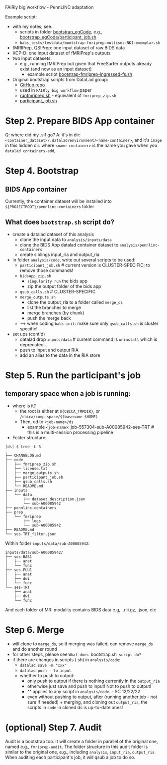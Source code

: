 FAIRly big workflow - PennLINC adaptation

Example script:
* with my notes, see:
    * scripts in folder [bootstrap_egCode](bootstrap_egCode), e.g., [bootstrap_egCode/participant_job.sh](bootstrap_egCode/participant_job.sh)
    * `babs_tests/testdata/bootstrap-fmriprep-multises-NKI-exemplar.sh`
* fMRIPrep, QSIPrep: one input dataset of raw BIDS data
* XCP-D: one input dataset of fMRIPrep's outputs
* two input datasets:
    * e.g., running fMRIPrep but given that FreeSurfer outputs already exist (and now as an input dataset)
        * example script [bootstrap-fmriprep-ingressed-fs.sh](bootstrap-fmriprep-ingressed-fs.sh)
* Original bootstrap scripts from DataLad group:
    * [GitHub repo](https://github.com/psychoinformatics-de/fairly-big-processing-workflow)
    * used in `FAIRly big workflow` paper
    * [runfmriprep.sh](https://github.com/psychoinformatics-de/fairly-big-processing-workflow/blob/main/bootstrap_forrest_fmriprep.sh#L100-L129) - equivalent of `fmriprep_zip.sh`
    * [participant_job.sh](https://github.com/psychoinformatics-de/fairly-big-processing-workflow/blob/main/bootstrap_forrest_fmriprep.sh#L135-L206)


# Step 2. Prepare BIDS App container
Q: where did my .sif go?
A: it's in dir: `<container_dataset>/.datalad/environment/<name-container>`, and it's `image` in this hidden dir.
    where `<name-container>` is the name you gave when you `datalad containers-add`,



# Step 4. Bootstrap
## BIDS App container
Currently, the container dataset will be installed into `${PROJECTROOT}/pennlinc-containers` folder
## What does `bootstrap.sh` script do?
* create a datalad dataset of this analysis
    * clone the input data to `analysis/inputs/data`
    * clone the BIDS App datalad container dataset to `analysis/pennlinc-containers`
    * create siblings input_ria and output_ria
* in folder `analysis/code`, write out several scripts to be used:
    * `participant_job.sh`     # current version is CLUSTER-SPECIFIC; to remove those commands!
    * `bidsApp_zip.sh`
        * `singularity run` the bids app
        * zip the output folder of the bids app
    * `qsub_calls.sh`   # CLUSTER-SPECIFIC
    * `merge_outputs.sh`
        * clone the output_ria to a folder called `merge_ds`
        * list the branches to merge
        * merge branches (by chunk)
        * push the merge back
    * --> when coding `babs-init`: make sure only `qsub_calls.sh` is cluster specific!
* set ups (cont'd)
    * datalad drop `inputs/data`  # current command is `uninstall` which is deprecated...
    * push to input and output RIA
    * add an alias to the data in the RIA store

# Step 5. Run the participant's job
## temporary space when a job is running:
* where is it?
    * the root is either at `${CBICA_TMPDIR}`, or `/cbica/comp_space/$(basename $HOME)`
    * Then, cd to `<job-name>/ds`
        * example `<job-name>`: job-557304-sub-A00085942-ses-TRT   # this is a multi-session processing pipeline
* Folder structure:
```
[ds] $ tree -L 3
.
├── CHANGELOG.md
├── code
│   ├── fmriprep_zip.sh
│   ├── license.txt
│   ├── merge_outputs.sh
│   ├── participant_job.sh
│   ├── qsub_calls.sh
│   └── README.md
├── inputs
│   └── data
│       ├── dataset_description.json
│       └── sub-A00085942
├── pennlinc-containers
├── prep
│   └── fmriprep
│       ├── logs
│       └── sub-A00085942
├── README.md
└── ses-TRT_filter.json
```
Within folder `inputs/data/sub-A00085942`:
```
inputs/data/sub-A00085942/
├── ses-BAS1
│   ├── anat
│   └── func
├── ses-FLU1
│   ├── anat
│   ├── dwi
│   └── func
└── ses-TRT
    ├── anat
    ├── dwi
    └── func
```
And each folder of MRI modality contains BIDS data e.g,. .nii.gz, .json, etc

# Step 6. Merge
- will clone to `merge_ds`, so if merging was failed, can remove `merge_ds` and do another round
- for other steps, please see `What does `bootstrap.sh` script do?`
- if there are changes in scripts (.sh) in `analysis/code`:
    - `datalad save -m "xxx"`
    - `datalad push --to input`
    - whether to push to output:
        - only push to output if there is nothing currently in the `output_ria`
        - otherwise just save and push to input! Not to push to output!
        - ^^ applies to any script in `analysis/code`. - SC 12/22/22
        - even without pushing to output, after (running another job - not sure if needed) + merging, and cloning out `output_ria`, the scripts in `code` in cloned ds is up-to-date ones!


# (optional) Step 7. Audit
Audit is a bootstrap too.
It will create a folder in parallel of the original one, named e.g., `fmriprep-audit`.
The folder structure in this audit folder is similar to the original one, e.g., including `analysis`, `input_ria`, `output_ria`.
When auditing each participant's job, it will qsub a job to do so.